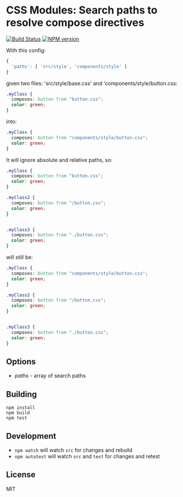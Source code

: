 # CSS Modules: Search paths to resolve compose directives

[![Build Status](https://travis-ci.org/raisebook/postcss-modules-resolve-path.svg?branch=master)](https://travis-ci.org/raisebook/postcss-modules-resolve-path)
[![NPM version](http://img.shields.io/npm/v/postcss-modules-resolve-path.svg)](https://www.npmjs.org/package/postcss-modules-resolve-paths)


With this config:

```javascript
{
  'paths': [ 'src/style', 'components/style' ]
}
```

given two files: 'src/style/base.css' and 'components/style/button.css:

```css
.myClass {
  composes: button from "button.css";
  color: green;
}
```

into:

```css
.myClass {
  composes: button from "components/style/button.css";
  color: green;
}
```

It will ignore absolute and relative paths, so:

```css
.myClass {
  composes: button from "button.css";
  color: green;
}

.myClass2 {
  composes: button from "/button.css";
  color: green;
}


.myClass3 {
  composes: button from "./button.css";
  color: green;
}
```

will still be:

```css
.myClass {
  composes: button from "components/style/button.css";
  color: green;
}

.myClass2 {
  composes: button from "/button.css";
  color: green;
}


.myClass3 {
  composes: button from "./button.css";
  color: green;
}
```

## Options

- _paths_ - array of search paths

## Building

```
npm install
npm build
npm test
```

## Development

- `npm watch` will watch `src` for changes and rebuild
- `npm autotest` will watch `src` and `test` for changes and retest

## License

MIT
